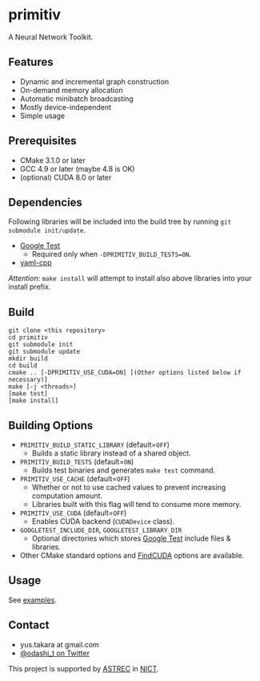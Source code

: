 primitiv
========

A Neural Network Toolkit.


Features
--------

- Dynamic and incremental graph construction
- On-demand memory allocation
- Automatic minibatch broadcasting
- Mostly device-independent
- Simple usage


Prerequisites
-------------

- CMake 3.1.0 or later
- GCC 4.9 or later (maybe 4.8 is OK)
- (optional) CUDA 8.0 or later


Dependencies
------------

Following libraries will be included into the build tree by running
`git submodule init/update`.

- [Google Test](https://github.com/google/googletest)
  - Required only when `-DPRIMITIV_BUILD_TESTS=ON`.
- [yaml-cpp](https://github.com/jbeder/yaml-cpp)

*Attention*: `make install` will attempt to install also above libraries into
your install prefix.

Build
-----

    git clone <this repository>
    cd primitiv
    git submodule init
    git submodule update
    mkdir build
    cd build
    cmake .. [-DPRIMITIV_USE_CUDA=ON] [(Other options listed below if necessary)]
    make [-j <threads>]
    [make test]
    [make install]

Building Options
----------------

- `PRIMITIV_BUILD_STATIC_LIBRARY` (default=`OFF`)
  - Builds a static library instead of a shared object.
- `PRIMITIV_BUILD_TESTS` (default=`ON`)
  - Builds test binaries and generates `make test` command.
- `PRIMITIV_USE_CACHE` (default=`OFF`)
  - Whether or not to use cached values to prevent increasing computation amount.
  - Libraries built with this flag will tend to consume more memory.
- `PRIMITIV_USE_CUDA` (default=`OFF`)
  - Enables CUDA backend (`CUDADevice` class).
- `GOOGLETEST_INCLUDE_DIR`, `GOOGLETEST_LIBRARY_DIR`
  - Optional directories which stores [Google Test](https://github.com/google/googletest) include files & libraries.
- Other CMake standard options and [FindCUDA](https://cmake.org/cmake/help/v3.0/module/FindCUDA.html) options are available.

Usage
-----

See [examples](https://github.com/odashi/primitiv/tree/master/example).


Contact
-------

- yus.takara at gmail.com
- [@odashi_t on Twitter](https://twitter.com/odashi_t)

This project is supported by [ASTREC](http://astrec.nict.go.jp/) in [NICT](http://nict.go.jp/).

